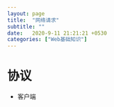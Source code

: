 ```yaml
---
layout: page
title:  "网络请求"
subtitle: ""
date:   2020-9-11 21:21:21 +0530
categories: ["Web基础知识"]
---
```


# 协议

- 客户端
